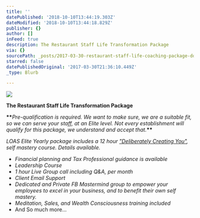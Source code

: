 ```yaml
---
title: ''
datePublished: '2018-10-10T13:44:19.303Z'
dateModified: '2018-10-10T13:44:18.829Z'
publisher: {}
author: []
inFeed: true
description: The Restaurant Staff Life Transformation Package
via: {}
sourcePath: _posts/2017-03-30-restaurant-staff-life-coaching-package-dollar49700.md
starred: false
datePublishedOriginal: '2017-03-30T21:36:10.449Z'
_type: Blurb

---
```

![](https://the-grid-user-content.s3-us-west-2.amazonaws.com/7a94e0f4-2100-4181-a504-d6434aa25afd.jpg)

**The Restaurant Staff Life Transformation Package**

**\*\***_Pre-qualification is required. We want to make sure, we are a suitable fit, so we can serve your staff, at an Elite level. Not every establishment will qualify for this package, we understand and accept that._**\*\***

_LOAS Elite Yearly package includes a 12 hour ["Deliberately Creating You"][0], self mastery course. Details available._

* _Financial planning and Tax Professional guidance is available_
* _Leadership Course_
* _1 hour Live Group call including Q&A, per month_
* _Client Email Support_
* _Dedicated and Private FB Mastermind group to empower your employees to excel in your business, and to benefit their own self mastery._
* _Meditation, Sales, and Wealth Consciousness training included_
* And So much more...

[0]: https://thegrid.ai/dcyou/?cache=no